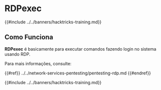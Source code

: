 # RDPexec

{{#include ../../banners/hacktricks-training.md}}

## Como Funciona

**RDPexec** é basicamente para executar comandos fazendo login no sistema usando RDP.

Para mais informações, consulte:

{{#ref}}
../../network-services-pentesting/pentesting-rdp.md
{{#endref}}

{{#include ../../banners/hacktricks-training.md}}
